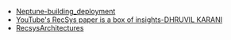 - [Neptune-building_deployment](https://neptune.ai/blog/recommender-systems-lessons-from-building-and-deployment)
- [YouTube's RecSys paper is a box of insights-DHRUVIL KARANI](https://dhruvil.substack.com/p/youtubes-recsys-paper-is-a-box-of)
- [RecsysArchitectures](https://amatriain.net/blog/RecsysArchitectures)

